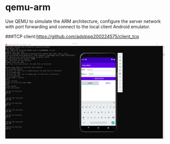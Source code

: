 # qemu-arm

Use QEMU to simulate the ARM architecture, configure the server network with port forwarding and connect to the local client Android emulator.

###TCP client:https://github.com/adslppp200224575/client_tcp

![image](https://github.com/gengyouchou/qemu-arm/blob/main/screenshot/demo.jpg)
